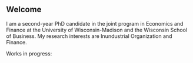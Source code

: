 ## Welcome

I am a second-year PhD candidate in the joint program in Economics and Finance at the University of Wisconsin-Madison and the Wisconsin School of Business. My research interests are Inundustrial Organization and Finance.

Works in progress:

